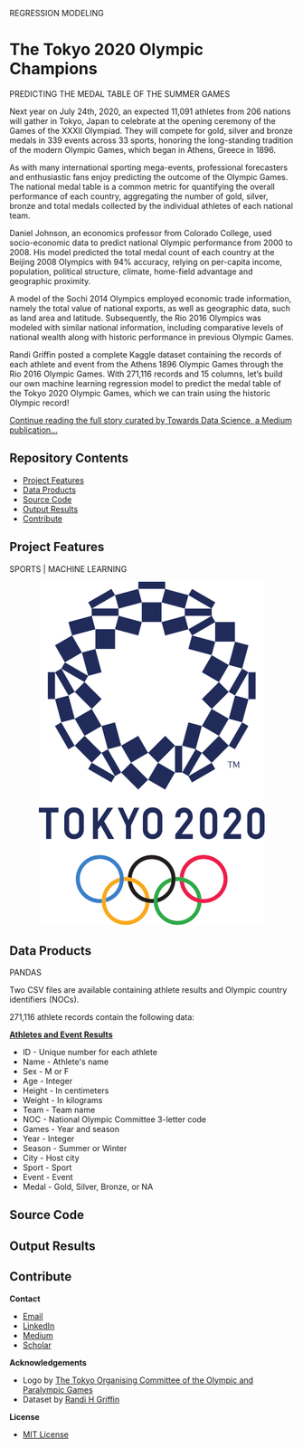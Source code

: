 REGRESSION MODELING
# The Tokyo 2020 Olympic Champions
PREDICTING THE MEDAL TABLE OF THE SUMMER GAMES

Next year on July 24th, 2020, an expected 11,091 athletes from 206 nations will gather in Tokyo, Japan to celebrate at the opening ceremony of the Games of the XXXII Olympiad. They will compete for gold, silver and bronze medals in 339 events across 33 sports, honoring the long-standing tradition of the modern Olympic Games, which began in Athens, Greece in 1896.

As with many international sporting mega-events, professional forecasters and enthusiastic fans enjoy predicting the outcome of the Olympic Games. The national medal table is a common metric for quantifying the overall performance of each country, aggregating the number of gold, silver, bronze and total medals collected by the individual athletes of each national team.

Daniel Johnson, an economics professor from Colorado College, used socio-economic data to predict national Olympic performance from 2000 to 2008. His model predicted the total medal count of each country at the Beijing 2008 Olympics with 94% accuracy, relying on per-capita income, population, political structure, climate, home-field advantage and geographic proximity.

A model of the Sochi 2014 Olympics employed economic trade information, namely the total value of national exports, as well as geographic data, such as land area and latitude. Subsequently, the Rio 2016 Olympics was modeled with similar national information, including comparative levels of national wealth along with historic performance in previous Olympic Games.

Randi Griffin posted a complete Kaggle dataset containing the records of each athlete and event from the Athens 1896 Olympic Games through the Rio 2016 Olympic Games. With 271,116 records and 15 columns, let’s build our own machine learning regression model to predict the medal table of the Tokyo 2020 Olympic Games, which we can train using the historic Olympic record!

[Continue reading the full story curated by Towards Data Science, a Medium publication...](https://towardsdatascience.com/the-tokyo-2020-olympic-champions-ad6bcc7fac72?source=friends_link&sk=0e8010953cc217ccec0211249313898c)

## Repository Contents

* [Project Features](#project-features)
* [Data Products](#data-products)
* [Source Code](#source-code)
* [Output Results](#output-results)
* [Contribute](#contribute)

## Project Features
SPORTS | MACHINE LEARNING

<p align="center">
  <img src="/img/Tokyo_2020.png" width="400" title="Tokyo 2020 Summer Olympic Games">
</p>

## Data Products
PANDAS

Two CSV files are available containing athlete results and Olympic country identifiers (NOCs).

271,116 athlete records contain the following data:

**[Athletes and Event Results](https://www.kaggle.com/heesoo37/120-years-of-olympic-history-athletes-and-results)**
* ID - Unique number for each athlete
* Name - Athlete's name
* Sex - M or F
* Age - Integer
* Height - In centimeters
* Weight - In kilograms
* Team - Team name
* NOC - National Olympic Committee 3-letter code
* Games - Year and season
* Year - Integer
* Season - Summer or Winter
* City - Host city
* Sport - Sport
* Event - Event
* Medal - Gold, Silver, Bronze, or NA

## Source Code

## Output Results

## Contribute

**Contact**
* [Email](mailto:adam.c.dick@gmail.com)
* [LinkedIn](https://www.linkedin.com/in/adamcdick/)
* [Medium](https://medium.com/@adam.c.dick)
* [Scholar](https://scholar.google.com/citations?user=eMO88ogAAAAJ&hl=en)

**Acknowledgements**
* Logo by [The Tokyo Organising Committee of the Olympic and Paralympic Games](https://tokyo2020.org/jp/games/plan/data/tokyo2020-guidebook-en.pdf)
* Dataset by [Randi H Griffin](https://www.kaggle.com/heesoo37/120-years-of-olympic-history-athletes-and-results)

**License**
* [MIT License](https://github.com/acdick/toyko_2020_olympic_medals/blob/master/LICENSE)